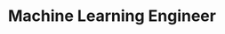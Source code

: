 ---
layout: content

number: 0
company: "Coinbase"
period: "November 2017 - December 2018"
title: "Machine Learning Engineer"
supervisor: Christian Mladenov
location: "San Francisco, CA"
description: "Backend services delivering model predictions and rule evaluations for payments risk, event pipelines, ETL, data warehousing."
---